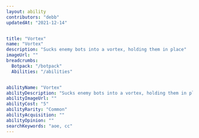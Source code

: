 ```yaml
---
layout: ability
contributors: "debb"
updatedAt: "2021-12-14"


title: "Vortex"
name: "Vortex"
description: "Sucks enemy bots into a vortex, holding them in place"
imageUrl: ""
breadcrumbs:
  Botpack: "/botpack"
  Abilities: "/abilities"


abilityName: "Vortex"
abilityDescription: "Sucks enemy bots into a vortex, holding them in place"
abilityImageUrl: ""
abilityCost: "5"
abilityRarity: "Common"
abilityAcquisition: ""
abilityOpinion: ""
searchKeywords: "aoe, cc"
---
```

